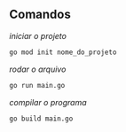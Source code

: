## Comandos

_iniciar o projeto_
```bash
go mod init nome_do_projeto
```
_rodar o arquivo_
```bash
go run main.go
```
_compilar o programa_
```bash
go build main.go
```
```
```
```
```
```
```
